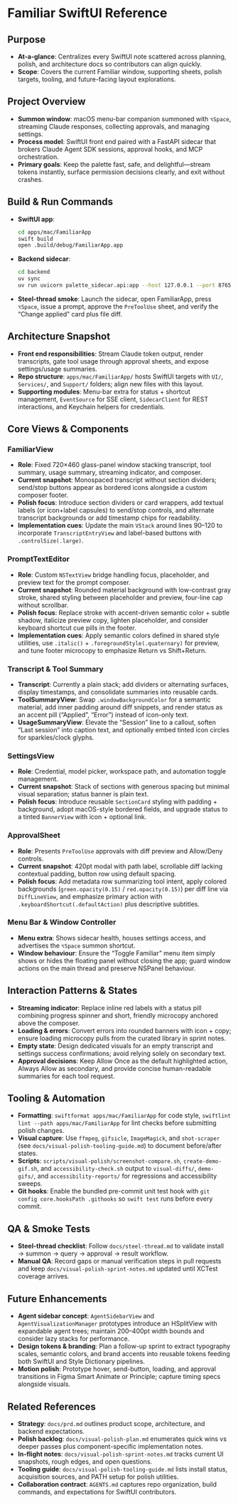 # Familiar SwiftUI Reference

## Purpose

- **At-a-glance**: Centralizes every SwiftUI note scattered across planning, polish, and architecture docs so contributors can align quickly.
- **Scope**: Covers the current Familiar window, supporting sheets, polish targets, tooling, and future-facing layout explorations.

## Project Overview

- **Summon window**: macOS menu-bar companion summoned with `⌥Space`, streaming Claude responses, collecting approvals, and managing settings.
- **Process model**: SwiftUI front end paired with a FastAPI sidecar that brokers Claude Agent SDK sessions, approval hooks, and MCP orchestration.
- **Primary goals**: Keep the palette fast, safe, and delightful—stream tokens instantly, surface permission decisions clearly, and exit without crashes.

## Build & Run Commands

- **SwiftUI app**:
  ```bash
  cd apps/mac/FamiliarApp
  swift build
  open .build/debug/FamiliarApp.app
  ```
- **Backend sidecar**:
  ```bash
  cd backend
  uv sync
  uv run uvicorn palette_sidecar.api:app --host 127.0.0.1 --port 8765 --reload
  ```
- **Steel-thread smoke**: Launch the sidecar, open FamiliarApp, press `⌥Space`, issue a prompt, approve the `PreToolUse` sheet, and verify the “Change applied” card plus file diff.

## Architecture Snapshot

- **Front end responsibilities**: Stream Claude token output, render transcripts, gate tool usage through approval sheets, and expose settings/usage summaries.
- **Repo structure**: `apps/mac/FamiliarApp/` hosts SwiftUI targets with `UI/`, `Services/`, and `Support/` folders; align new files with this layout.
- **Supporting modules**: Menu-bar extra for status + shortcut management, `EventSource` for SSE client, `SidecarClient` for REST interactions, and Keychain helpers for credentials.

## Core Views & Components

### FamiliarView

- **Role**: Fixed 720×460 glass-panel window stacking transcript, tool summary, usage summary, streaming indicator, and composer.
- **Current snapshot**: Monospaced transcript without section dividers; send/stop buttons appear as bordered icons alongside a custom composer footer.
- **Polish focus**: Introduce section dividers or card wrappers, add textual labels (or icon+label capsules) to send/stop controls, and alternate transcript backgrounds or add timestamp chips for readability.
- **Implementation cues**: Update the main `VStack` around lines 90–120 to incorporate `TranscriptEntryView` and label-based buttons with `.controlSize(.large)`.

### PromptTextEditor

- **Role**: Custom `NSTextView` bridge handling focus, placeholder, and preview text for the prompt composer.
- **Current snapshot**: Rounded material background with low-contrast gray stroke, shared styling between placeholder and preview, four-line cap without scrollbar.
- **Polish focus**: Replace stroke with accent-driven semantic color + subtle shadow, italicize preview copy, lighten placeholder, and consider keyboard shortcut cue pills in the footer.
- **Implementation cues**: Apply semantic colors defined in shared style utilities, use `.italic()` + `.foregroundStyle(.quaternary)` for preview, and tune footer microcopy to emphasize Return vs Shift+Return.

### Transcript & Tool Summary

- **Transcript**: Currently a plain stack; add dividers or alternating surfaces, display timestamps, and consolidate summaries into reusable cards.
- **ToolSummaryView**: Swap `.windowBackgroundColor` for a semantic material, add inner padding around diff snippets, and render status as an accent pill (“Applied”, “Error”) instead of icon-only text.
- **UsageSummaryView**: Elevate the “Session” line to a callout, soften “Last session” into caption text, and optionally embed tinted icon circles for sparkles/clock glyphs.

### SettingsView

- **Role**: Credential, model picker, workspace path, and automation toggle management.
- **Current snapshot**: Stack of sections with generous spacing but minimal visual separation; status banner is plain text.
- **Polish focus**: Introduce reusable `SectionCard` styling with padding + background, adopt macOS-style bordered fields, and upgrade status to a tinted `BannerView` with icon + optional link.

### ApprovalSheet

- **Role**: Presents `PreToolUse` approvals with diff preview and Allow/Deny controls.
- **Current snapshot**: 420pt modal with path label, scrollable diff lacking contextual padding, button row using default spacing.
- **Polish focus**: Add metadata row summarizing tool intent, apply colored backgrounds (`green.opacity(0.15)` / `red.opacity(0.15)`) per diff line via `DiffLineView`, and emphasize primary action with `.keyboardShortcut(.defaultAction)` plus descriptive subtitles.

### Menu Bar & Window Controller

- **Menu extra**: Shows sidecar health, houses settings access, and advertises the `⌥Space` summon shortcut.
- **Window behaviour**: Ensure the “Toggle Familiar” menu item simply shows or hides the floating panel without closing the app; guard window actions on the main thread and preserve NSPanel behaviour.

## Interaction Patterns & States

- **Streaming indicator**: Replace inline red labels with a status pill combining progress spinner and short, friendly microcopy anchored above the composer.
- **Loading & errors**: Convert errors into rounded banners with icon + copy; ensure loading microcopy pulls from the curated library in sprint notes.
- **Empty state**: Design dedicated visuals for an empty transcript and settings success confirmations; avoid relying solely on secondary text.
- **Approval decisions**: Keep Allow Once as the default highlighted action, Always Allow as secondary, and provide concise human-readable summaries for each tool request.

## Tooling & Automation

- **Formatting**: `swiftformat apps/mac/FamiliarApp` for code style, `swiftlint lint --path apps/mac/FamiliarApp` for lint checks before submitting polish changes.
- **Visual capture**: Use `ffmpeg`, `gifsicle`, `ImageMagick`, and `shot-scraper` (see `docs/visual-polish-tooling-guide.md`) to document before/after states.
- **Scripts**: `scripts/visual-polish/screenshot-compare.sh`, `create-demo-gif.sh`, and `accessibility-check.sh` output to `visual-diffs/`, `demo-gifs/`, and `accessibility-reports/` for regressions and accessibility sweeps.
- **Git hooks**: Enable the bundled pre-commit unit test hook with `git config core.hooksPath .githooks` so `swift test` runs before every commit.

## QA & Smoke Tests

- **Steel-thread checklist**: Follow `docs/steel-thread.md` to validate install → summon → query → approval → result workflow.
- **Manual QA**: Record gaps or manual verification steps in pull requests and keep `docs/visual-polish-sprint-notes.md` updated until XCTest coverage arrives.

## Future Enhancements

- **Agent sidebar concept**: `AgentSidebarView` and `AgentVisualizationManager` prototypes introduce an HSplitView with expandable agent trees; maintain 200–400pt width bounds and consider lazy stacks for performance.
- **Design tokens & branding**: Plan a follow-up sprint to extract typography scales, semantic colors, and brand accents into reusable tokens feeding both SwiftUI and Style Dictionary pipelines.
- **Motion polish**: Prototype hover, send-button, loading, and approval transitions in Figma Smart Animate or Principle; capture timing specs alongside visuals.

## Related References

- **Strategy**: `docs/prd.md` outlines product scope, architecture, and backend expectations.
- **Polish backlog**: `docs/visual-polish-plan.md` enumerates quick wins vs deeper passes plus component-specific implementation notes.
- **In-flight notes**: `docs/visual-polish-sprint-notes.md` tracks current UI snapshots, rough edges, and open questions.
- **Tooling guide**: `docs/visual-polish-tooling-guide.md` lists install status, acquisition sources, and PATH setup for polish utilities.
- **Collaboration contract**: `AGENTS.md` captures repo organization, build commands, and expectations for SwiftUI contributors.
